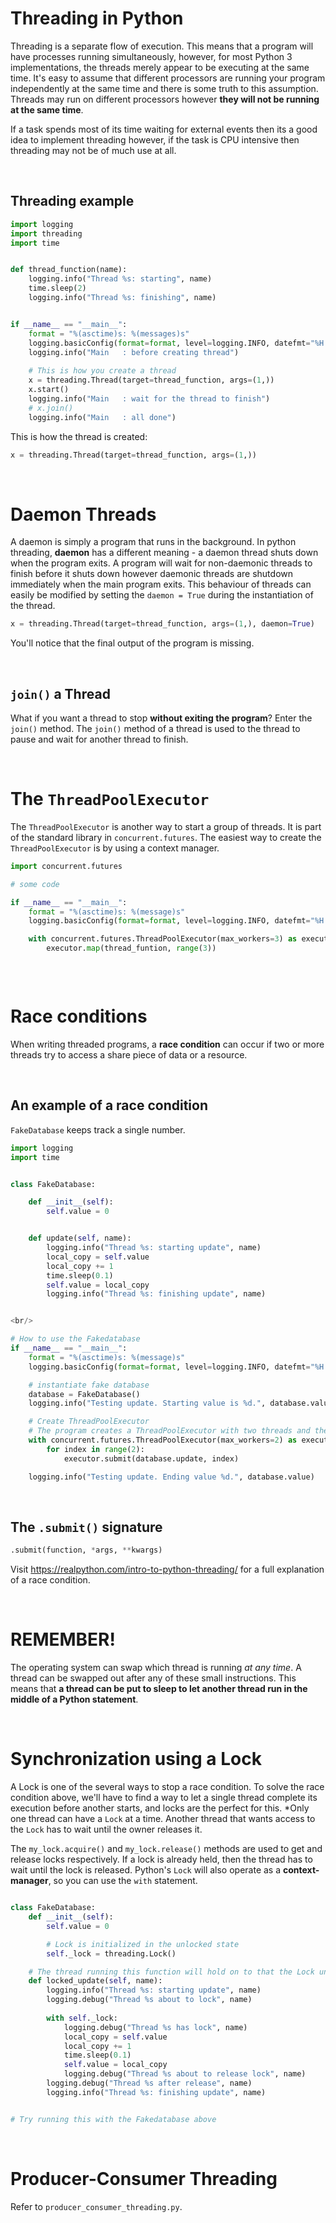 # Threading in Python

Threading is a separate flow of execution. This means that a program will have processes running simultaneously, however, for most Python 3 implementations, the threads merely appear to be executing at the same time.
It's easy to assume that different processors are running your program independently at the same time and there is some truth to this assumption. Threads may run on different processors however **they will not be running at the same time**.

If a task spends most of its time waiting for external events then its a good idea to implement threading however, if the task is CPU intensive then threading may not be of much use at all.

<br/>

## Threading example
```python
import logging
import threading
import time


def thread_function(name):
	logging.info("Thread %s: starting", name)
	time.sleep(2)
	logging.info("Thread %s: finishing", name)


if __name__ == "__main__":
	format = "%(asctime)s: %(messages)s"
	logging.basicConfig(format=format, level=logging.INFO, datefmt="%H:%M:%S")
	logging.info("Main   : before creating thread")
	
	# This is how you create a thread
	x = threading.Thread(target=thread_function, args=(1,))
	x.start()
	logging.info("Main   : wait for the thread to finish")
	# x.join()
	logging.info("Main   : all done")

```

This is how the thread is created:
```python
x = threading.Thread(target=thread_function, args=(1,))
```

<br/>

# Daemon Threads

A daemon is simply a program that runs in the background. In python threading, **daemon** has a different meaning - a daemon thread shuts down when the program exits. A program will wait for non-daemonic threads to finish before it shuts down however daemonic threads are shutdown immediately when the main program exits.
This behaviour of threads can easily be modified by setting the ```daemon = True``` during the instantiation of the thread.


```python
x = threading.Thread(target=thread_function, args=(1,), daemon=True)
```

You'll notice that the final output of the program is missing.

<br/>

## <code>join()</code> a Thread 

What if you want a thread to stop **without exiting the program**? Enter the ```join()``` method. The ```join()``` method of a thread is used to the thread to pause and wait for another thread to finish.


<br/>

# The <code>ThreadPoolExecutor</code>

The <code>ThreadPoolExecutor</code> is another way to start a group of threads. It is part of the standard library in <code>concurrent.futures</code>. The easiest way to create the <code>ThreadPoolExecutor</code> is by using a context manager.

```python
import concurrent.futures

# some code

if __name__ == "__main__":
	format = "%(asctime)s: %(message)s"
	logging.basicConfig(format=format, level=logging.INFO, datefmt="%H:%M:%S")

	with concurrent.futures.ThreadPoolExecutor(max_workers=3) as executor:
		executor.map(thread_funtion, range(3))



```

<br/>

# Race conditions
When writing threaded programs, a **race condition** can occur if two or more threads try to access a share piece of data or a resource.

<br/>

## An example of a race condition

```FakeDatabase``` keeps track a single number.


```python
import logging
import time


class FakeDatabase:

	def __init__(self):
		self.value = 0


	def update(self, name):
		logging.info("Thread %s: starting update", name)
		local_copy = self.value
		local_copy += 1
		time.sleep(0.1)
		self.value = local_copy
		logging.info("Thread %s: finishing update", name)


<br/>

# How to use the Fakedatabase
if __name__ == "__main__":
	format = "%(asctime)s: %(message)s"
	logging.basicConfig(format=format, level=logging.INFO, datefmt="%H:%M:%S")

	# instantiate fake database
	database = FakeDatabase()
	logging.info("Testing update. Starting value is %d.", database.value)

	# Create ThreadPoolExecutor
	# The program creates a ThreadPoolExecutor with two threads and then calls .submit() on each of them, telling them to run database.update()
	with concurrent.futures.ThreadPoolExecutor(max_workers=2) as executor:
		for index in range(2):
			executor.submit(database.update, index)

	logging.info("Testing update. Ending value %d.", database.value)


```
<br/>

## The ```.submit()``` signature
```python
.submit(function, *args, **kwargs)
```

Visit https://realpython.com/intro-to-python-threading/ for a full explanation of a race condition. 

<br/>

# REMEMBER!
The operating system can swap which thread is running *at any time*. A thread can be swapped out after any of these small instructions. This means that **a thread can be put to sleep to let another thread run in the middle of a Python statement**.

<br/>

# Synchronization using a Lock

A Lock is one of the several ways to stop a race condition. To solve the race condition above, we'll have to find a way to let a single thread complete its execution before another starts, and locks are the perfect for this. *Only one thread can have a ```Lock``` at a time. Another thread that wants access to the ```Lock``` has to wait until the owner releases it.

The ```my_lock.acquire()``` and ```my_lock.release()``` methods are used to get and release locks respectively. If a lock is already held, then the thread has to wait until the lock is released. Python's ```Lock``` will also operate as a **context-manager**, so you can use the ```with``` statement.


```python

class FakeDatabase:
	def __init__(self):
		self.value = 0

		# Lock is initialized in the unlocked state
		self._lock = threading.Lock()

	# The thread running this function will hold on to that the Lock until it is completely finished updating the database. 
	def locked_update(self, name):
		logging.info("Thread %s: starting update", name)
		logging.debug("Thread %s about to lock", name)
		
		with self._lock:
			logging.debug("Thread %s has lock", name)
			local_copy = self.value
			local_copy += 1
			time.sleep(0.1)
			self.value = local_copy
			logging.debug("Thread %s about to release lock", name)
		logging.debug("Thread %s after release", name)
		logging.info("Thread %s: finishing update", name)


# Try running this with the Fakedatabase above
```

<br/>

# Producer-Consumer Threading

Refer to ```producer_consumer_threading.py```.









		
